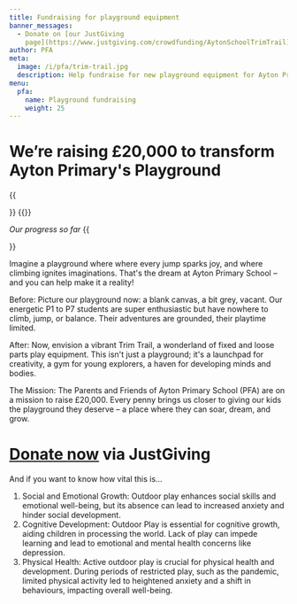 ```yaml
---
title: Fundraising for playground equipment
banner_messages:
  - Donate on [our JustGiving
    page](https://www.justgiving.com/crowdfunding/AytonSchoolTrimTrail)
author: PFA
meta:
  image: /i/pfa/trim-trail.jpg
  description: Help fundraise for new playground equipment for Ayton Primary School
menu:
  pfa:
    name: Playground fundraising
    weight: 25
---
```

# Weʼre raising £20,000 to transform Ayton Primary's Playground

{{<aside side="right">}}
{{<thermometer at="2110" aim="20000" prefix="£">}}

*Our progress so far*
{{</aside>}}

Imagine a playground where where every jump sparks joy, and where climbing ignites imaginations. That's the dream at Ayton Primary School – and you can help make it a reality!

Before: Picture our playground now: a blank canvas, a bit grey, vacant. Our energetic P1 to P7 students are super enthusiastic but have nowhere to climb, jump, or balance. Their adventures are grounded, their playtime limited.

After: Now, envision a vibrant Trim Trail, a wonderland of fixed and loose parts play equipment. This isn't just a playground; it's a launchpad for creativity, a gym for young explorers, a haven for developing minds and bodies.

The Mission: The Parents and Friends of Ayton Primary School (PFA) are on a mission to raise £20,000. Every penny brings us closer to giving our kids the playground they deserve – a place where they can soar, dream, and grow.

# [Donate now](https://www.justgiving.com/crowdfunding/AytonSchoolTrimTrail) via JustGiving

And if you want to know how vital this is…

1. Social and Emotional Growth: Outdoor play enhances social skills and emotional well-being, but its absence can lead to increased anxiety and hinder social development.
2. Cognitive Development: Outdoor Play is essential for cognitive growth, aiding children in processing the world. Lack of play can impede learning and lead to emotional and mental health concerns like depression.
3. Physical Health: Active outdoor play is crucial for physical health and development. During periods of restricted play, such as the pandemic, limited physical activity led to heightened anxiety and a shift in behaviours, impacting overall well-being.